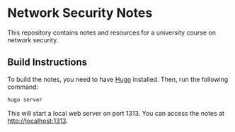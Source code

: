 # Network Security Notes

This repository contains notes and resources for a university course on network security.

## Build Instructions

To build the notes, you need to have [Hugo](https://gohugo.io/) installed. Then, run the following command:

```bash
hugo server
```

This will start a local web server on port 1313. You can access the notes at <http://localhost:1313>.
